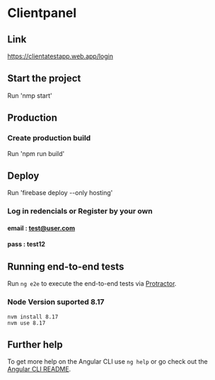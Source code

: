 # Clientpanel

## Link

https://clientatestapp.web.app/login

## Start the project

Run 'nmp start'

## Production
### Create production build

Run 'npm run build'

## Deploy

 Run 'firebase deploy --only hosting'

### Log in redencials or Register by your own 
#### email : test@user.com
#### pass : test12

## Running end-to-end tests

Run `ng e2e` to execute the end-to-end tests via [Protractor](http://www.protractortest.org/).

### Node Version suported 8.17 
    nvm install 8.17
    nvm use 8.17

## Further help

To get more help on the Angular CLI use `ng help` or go check out the [Angular CLI README](https://github.com/angular/angular-cli/blob/master/README.md).

